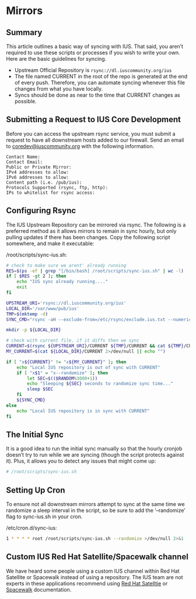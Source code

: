 # Mirrors

## Summary

This article outlines a basic way of syncing with IUS. That said, you aren’t
required to use these scripts or processes if you wish to write your own.  Here
are the basic guidelines for syncing.

* Upstream Official Repository is `rsync://dl.iuscommunity.org/ius`
* The file named CURRENT in the root of the repo is generated at the end of
every push. Therefore, you can automate syncing whenever this file changes
from what you have locally.
* Syncs should be done as near to the time that CURRENT changes as possible.

## Submitting a Request to IUS Core Development

Before you can access the upstream rsync service, you must submit a request to
have all downstream hosts added to our firewall. Send an email to
[coredev@iuscommunity.org][1] with the following information.

```text
Contact Name:
Contact Email:
Public or Private Mirror:
IPv4 addresses to allow:
IPv6 addresses to allow:
Content path (i.e. /pub/ius):
Protocols Supported (rsync, ftp, http):
IPs to whitelist for rsync access:
```

## Configuring Rsync

The IUS Upstream Repository can be mirrored via rsync. The following is
a preferred method as it allows mirrors to remain in sync hourly, but only
pulling updates if there has been changes.  Copy the following script
somewhere, and make it executable:

/root/scripts/sync-ius.sh:

```bash
# check to make sure we arent' already running
RES=$(ps -ef | grep "[/bin/bash] /root/scripts/sync-ius.sh" | wc -l)
if [ $RES -gt 2 ]; then
    echo "IUS sync already running...."
    exit
fi

UPSTREAM_URI='rsync://dl.iuscommunity.org/ius'
LOCAL_DIR='/var/www/pub/ius'
TMP=$(mktemp -d)
SYNC_CMD="rsync -aH --exclude-from=/etc/rsync/exclude.ius.txt --numeric-ids --delete --delete-after --delay-updates ${UPSTREAM_URI}/* ${LOCAL_DIR}"

mkdir -p ${LOCAL_DIR}

# check with current file, if it diffs then we sync
CURRENT=$(rsync ${UPSTREAM_URI}/CURRENT ${TMP}/CURRENT && cat ${TMP}/CURRENT)
MY_CURRENT=$(cat ${LOCAL_DIR}/CURRENT 2>/dev/null || echo "")

if [ "x${CURRENT}" != "x${MY_CURRENT}" ]; then
    echo "Local IUS repository is out of sync with CURRENT"
    if [ "x$1" = "x--randomize" ]; then
        let SEC=$(($RANDOM%3000+1))
        echo "Sleeping ${SEC} seconds to randomize sync time..."
        sleep $SEC
    fi
    ${SYNC_CMD}
else
    echo "Local IUS repository is in sync with CURRENT"
fi
```

## The Initial Sync

It is a good idea to run the initial sync manually so that the hourly cronjob
doesn’t try to run while we are syncing (though the script protects against
it). Plus, it allows you to detect any issues that might come up:

```bash
# /root/scripts/sync-ius.sh
```

## Setting Up Cron

To ensure not all downstream mirrors attempt to sync at the same time we
randomize a sleep interval in the script, so be sure to add the ‘–randomize’
flag to sync-ius.sh in your cron.

/etc/cron.d/sync-ius:

```bash
1 * * * * root /root/scripts/sync-ius.sh --randomize >/dev/null 2>&1
```

## Custom IUS Red Hat Satellite/Spacewalk channel

We have heard some people using a custom IUS channel within Red Hat Satellite
or Spacewalk instead of using a repository. The IUS team are not experts in
these applications recommend using [⁠Red Hat Satelltie][2] or [Spacewalk][3]
documentation.

[1]: mailto:coredev@iuscommunity.org
[2]: https://access.redhat.com/documentation/en-US/Red_Hat_Satellite/
[3]: https://fedorahosted.org/spacewalk/wiki/UserDocs

